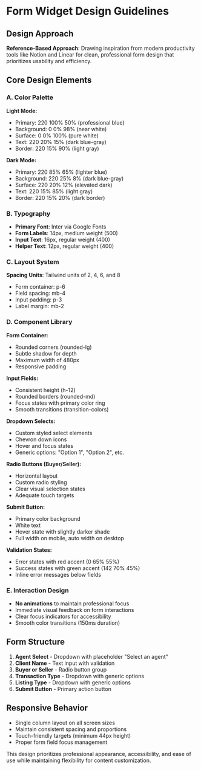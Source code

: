# Form Widget Design Guidelines

## Design Approach
**Reference-Based Approach**: Drawing inspiration from modern productivity tools like Notion and Linear for clean, professional form design that prioritizes usability and efficiency.

## Core Design Elements

### A. Color Palette
**Light Mode:**
- Primary: 220 100% 50% (professional blue)
- Background: 0 0% 98% (near white)
- Surface: 0 0% 100% (pure white)
- Text: 220 20% 15% (dark blue-gray)
- Border: 220 15% 90% (light gray)

**Dark Mode:**
- Primary: 220 85% 65% (lighter blue)
- Background: 220 25% 8% (dark blue-gray)
- Surface: 220 20% 12% (elevated dark)
- Text: 220 15% 85% (light gray)
- Border: 220 15% 20% (dark border)

### B. Typography
- **Primary Font**: Inter via Google Fonts
- **Form Labels**: 14px, medium weight (500)
- **Input Text**: 16px, regular weight (400)
- **Helper Text**: 12px, regular weight (400)

### C. Layout System
**Spacing Units**: Tailwind units of 2, 4, 6, and 8
- Form container: p-6
- Field spacing: mb-4
- Input padding: p-3
- Label margin: mb-2

### D. Component Library

**Form Container:**
- Rounded corners (rounded-lg)
- Subtle shadow for depth
- Maximum width of 480px
- Responsive padding

**Input Fields:**
- Consistent height (h-12)
- Rounded borders (rounded-md)
- Focus states with primary color ring
- Smooth transitions (transition-colors)

**Dropdown Selects:**
- Custom styled select elements
- Chevron down icons
- Hover and focus states
- Generic options: "Option 1", "Option 2", etc.

**Radio Buttons (Buyer/Seller):**
- Horizontal layout
- Custom radio styling
- Clear visual selection states
- Adequate touch targets

**Submit Button:**
- Primary color background
- White text
- Hover state with slightly darker shade
- Full width on mobile, auto width on desktop

**Validation States:**
- Error states with red accent (0 65% 55%)
- Success states with green accent (142 70% 45%)
- Inline error messages below fields

### E. Interaction Design
- **No animations** to maintain professional focus
- Immediate visual feedback on form interactions
- Clear focus indicators for accessibility
- Smooth color transitions (150ms duration)

## Form Structure
1. **Agent Select** - Dropdown with placeholder "Select an agent"
2. **Client Name** - Text input with validation
3. **Buyer or Seller** - Radio button group
4. **Transaction Type** - Dropdown with generic options
5. **Listing Type** - Dropdown with generic options
6. **Submit Button** - Primary action button

## Responsive Behavior
- Single column layout on all screen sizes
- Maintain consistent spacing and proportions
- Touch-friendly targets (minimum 44px height)
- Proper form field focus management

This design prioritizes professional appearance, accessibility, and ease of use while maintaining flexibility for content customization.
